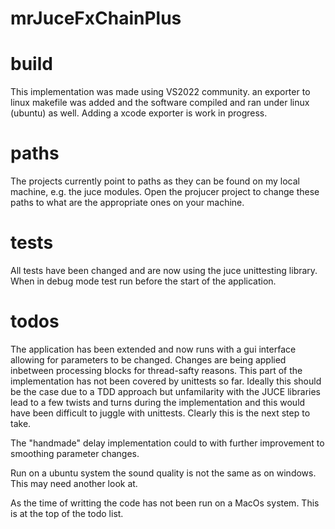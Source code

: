 ﻿# mrJuceFxChainPlus

# build
This implementation was made using VS2022 community. an exporter to linux makefile was added and the software compiled and ran under linux (ubuntu) as well. Adding a xcode exporter is work in progress.

# paths
The projects currently point to paths as they can be found on my local machine, e.g. the juce modules.
Open the projucer project to change these paths to what are the appropriate ones on your machine.

# tests
All tests have been changed and are now using the juce unittesting library. When in debug mode test run before the start of the application.

# todos
The application has been extended and now runs with a gui interface allowing for parameters to be changed. Changes are being applied inbetween processing blocks for thread-safty reasons. This part of the implementation has not been covered by unittests so far. Ideally this should be the case due to a TDD approach but unfamilarity with the JUCE libraries lead to a few twists and turns during the implementation and this would have been difficult to juggle with unittests. Clearly this is the next step to take.

The "handmade" delay implementation could to with further improvement to smoothing parameter changes.

Run on a ubuntu system the sound quality is not the same as on windows. This may need another look at.

As the time of writting the code has not been run on a MacOs system. This is at the top of the todo list.
